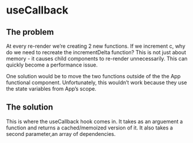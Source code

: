 # useCallback
## The problem

At every re-render we’re creating 2 new functions. If we increment c, why do we need to recreate the incrementDelta function? This is not just about memory - it causes child components to re-render unnecessarily. This can quickly become a performance issue.

One solution would be to move the two functions outside of the the App functional component. Unfortunately, this wouldn’t work because they use the state variables from App’s scope.

## The solution
This is where the useCallback hook comes in. It takes as an arguement a function and returns a cached/memoized version of it. It also takes a second parameter,an array of dependencies.

